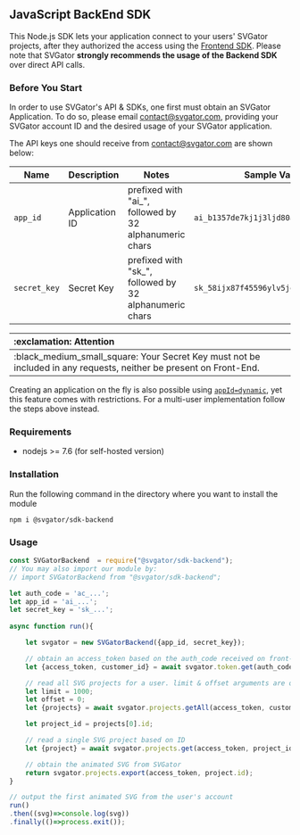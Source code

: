 ## JavaScript BackEnd SDK

This Node.js SDK lets your application connect to your users' SVGator projects, after they authorized the access using the [Frontend SDK](../svgator-frontend). Please note that SVGator **strongly recommends the usage of the Backend SDK** over direct API calls.

### Before You Start

In order to use SVGator's API & SDKs, one first must obtain an SVGator Application. To do so, please email [contact@svgator.com](mailto:contact@svgator.com?subject=SVGator%20Application%20Request&body=Dear%20Support%2C%0D%0A%0D%0AMy%20name%20is%20%5BJOHN%2FJANE%20DOE%5D%20from%20%5BCOMPANY%2C%20INC.%5D.%0D%0APlease%20add%20an%20SVGator%20application%20to%20my%20account%20of%20%5BEMAIL%40COMPANY.COM%5D%2C%20in%20order%20to%20offer%20my%20users%20to%20connect%20their%20SVGator%20accounts%20with%20my%20software.), providing your SVGator account ID and the desired usage of your SVGator application.

The API keys one should receive from [contact@svgator.com](mailto:contact@svgator.com?subject=SVGator%20Application%20Request&body=Dear%20Support%2C%0D%0A%0D%0AMy%20name%20is%20%5BJOHN%2FJANE%20DOE%5D%20from%20%5BCOMPANY%2C%20INC.%5D.%0D%0APlease%20add%20an%20SVGator%20application%20to%20my%20account%20of%20%5BEMAIL%40COMPANY.COM%5D%2C%20in%20order%20to%20offer%20my%20users%20to%20connect%20their%20SVGator%20accounts%20with%20my%20software.) are shown below:

| Name | Description | Notes | Sample Value |
|------|------|------------|----------|
| `app_id` | Application ID |prefixed with "ai_", followed by 32 alphanumeric chars|`ai_b1357de7kj1j3ljd80aadz1eje782f2k`|
| `secret_key` | Secret Key |prefixed with "sk_", followed by 32 alphanumeric chars|`sk_58ijx87f45596ylv5jeb1a5vicdd92i4`|



<table>
  <thead>
    <tr>
      <th align="left">
        :exclamation: Attention
      </th>
    </tr>
  </thead>
  <tbody>
    <tr>
      <td>
          :black_medium_small_square: Your Secret Key must not be included in any requests, neither be present on Front-End.
      </td>
    </tr>
  </tbody>
</table>


Creating an application on the fly is also possible using [`appId=dynamic`](../../master/#2iii-dynamic-app-creation), yet this feature comes with restrictions. For a multi-user implementation follow the steps above instead.

### Requirements

- nodejs >= 7.6 (for self-hosted version)

### Installation

Run the following command in the directory where you want to install the module
```
npm i @svgator/sdk-backend
```

### Usage

```js
const SVGatorBackend  = require("@svgator/sdk-backend");
// You may also import our module by:
// import SVGatorBackend from "@svgator/sdk-backend";

let auth_code = 'ac_...';
let app_id = 'ai_...';
let secret_key = 'sk_...';
            
async function run(){

    let svgator = new SVGatorBackend({app_id, secret_key});

    // obtain an access_token based on the auth_code received on front-end
    let {access_token, customer_id} = await svgator.token.get(auth_code);

    // read all SVG projects for a user. limit & offset arguments are optional
    let limit = 1000;
    let offset = 0;
    let {projects} = await svgator.projects.getAll(access_token, customer_id, limit, offset);

    let project_id = projects[0].id;

    // read a single SVG project based on ID
    let {project} = await svgator.projects.get(access_token, project_id);

    // obtain the animated SVG from SVGator
    return svgator.projects.export(access_token, project.id);
}

// output the first animated SVG from the user's account
run()
.then((svg)=>console.log(svg))
.finally(()=>process.exit());

```
